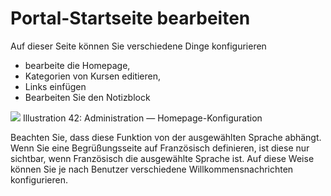 # Portal-Startseite bearbeiten

Auf dieser Seite können Sie verschiedene Dinge konfigurieren

* bearbeite die Homepage,
* Kategorien von Kursen editieren,
* Links einfügen
* Bearbeiten Sie den Notizblock

![](../../.gitbook/assets/images28%20%287%29.png)
Illustration 42: Administration — Homepage-Konfiguration

Beachten Sie, dass diese Funktion von der ausgewählten Sprache abhängt. Wenn Sie eine Begrüßungsseite auf Französisch definieren, ist diese nur sichtbar, wenn Französisch die ausgewählte Sprache ist. Auf diese Weise können Sie je nach Benutzer verschiedene Willkommensnachrichten konfigurieren.